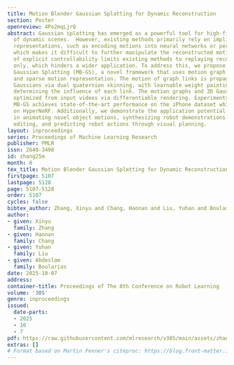 ```yaml
---
title: Motion Blender Gaussian Splatting for Dynamic Reconstruction
section: Poster
openreview: 4Po2mqLjrQ
abstract: Gaussian splatting has emerged as a powerful tool for high-fidelity reconstruction
  of dynamic scenes.  However, existing methods primarily rely on implicit motion
  representations, such as encoding motions into neural networks or per-Gaussian parameters,
  which makes it difficult to further manipulate the reconstructed motions. This lack
  of explicit controllability limits existing methods to replaying recorded motions
  only, which hinders a wider application. To address this, we propose Motion Blender
  Gaussian Splatting (MB-GS), a novel framework that uses motion graph as an explicit
  and sparse motion representation. The motion of graph links is propagated to individual
  Gaussians via dual quaternion skinning, with learnable weight painting functions
  determining the influence of each link. The motion graphs and 3D Gaussians are jointly
  optimized from input videos via differentiable rendering. Experiments show that
  MB-GS achieves state-of-the-art performance on the iPhone dataset while being competitive
  on HyperNeRF. Additionally, we demonstrate the application potential of our method
  in animating novel object motions, synthesizing robot demonstrations through motion
  editing, and predicting robot actions through visual planning.
layout: inproceedings
series: Proceedings of Machine Learning Research
publisher: PMLR
issn: 2640-3498
id: zhang25m
month: 0
tex_title: Motion Blender Gaussian Splatting for Dynamic Reconstruction
firstpage: 5107
lastpage: 5128
page: 5107-5128
order: 5107
cycles: false
bibtex_author: Zhang, Xinyu and Chang, Haonan and Liu, Yuhan and Boularias, Abdeslam
author:
- given: Xinyu
  family: Zhang
- given: Haonan
  family: Chang
- given: Yuhan
  family: Liu
- given: Abdeslam
  family: Boularias
date: 2025-10-07
address:
container-title: Proceedings of The 8th Conference on Robot Learning
volume: '305'
genre: inproceedings
issued:
  date-parts:
  - 2025
  - 10
  - 7
pdf: https://raw.githubusercontent.com/mlresearch/v305/main/assets/zhang25m/zhang25m.pdf
extras: []
# Format based on Martin Fenner's citeproc: https://blog.front-matter.io/posts/citeproc-yaml-for-bibliographies/
---
```

